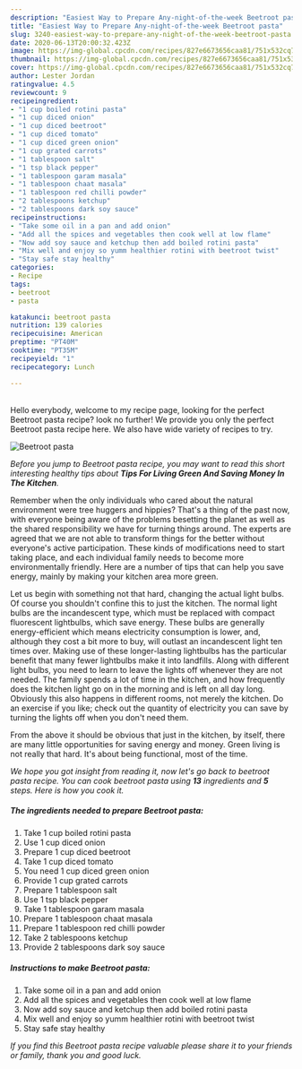 ```yaml
---
description: "Easiest Way to Prepare Any-night-of-the-week Beetroot pasta"
title: "Easiest Way to Prepare Any-night-of-the-week Beetroot pasta"
slug: 3240-easiest-way-to-prepare-any-night-of-the-week-beetroot-pasta
date: 2020-06-13T20:00:32.423Z
image: https://img-global.cpcdn.com/recipes/827e6673656caa81/751x532cq70/beetroot-pasta-recipe-main-photo.jpg
thumbnail: https://img-global.cpcdn.com/recipes/827e6673656caa81/751x532cq70/beetroot-pasta-recipe-main-photo.jpg
cover: https://img-global.cpcdn.com/recipes/827e6673656caa81/751x532cq70/beetroot-pasta-recipe-main-photo.jpg
author: Lester Jordan
ratingvalue: 4.5
reviewcount: 9
recipeingredient:
- "1 cup boiled rotini pasta"
- "1 cup diced onion"
- "1 cup diced beetroot"
- "1 cup diced tomato"
- "1 cup diced green onion"
- "1 cup grated carrots"
- "1 tablespoon salt"
- "1 tsp black pepper"
- "1 tablespoon garam masala"
- "1 tablespoon chaat masala"
- "1 tablespoon red chilli powder"
- "2 tablespoons ketchup"
- "2 tablespoons dark soy sauce"
recipeinstructions:
- "Take some oil in a pan and add onion"
- "Add all the spices and vegetables then cook well at low flame"
- "Now add soy sauce and ketchup then add boiled rotini pasta"
- "Mix well and enjoy so yumm healthier rotini with beetroot twist"
- "Stay safe stay healthy"
categories:
- Recipe
tags:
- beetroot
- pasta

katakunci: beetroot pasta 
nutrition: 139 calories
recipecuisine: American
preptime: "PT40M"
cooktime: "PT35M"
recipeyield: "1"
recipecategory: Lunch

---
```

<br>
Hello everybody, welcome to my recipe page, looking for the perfect Beetroot pasta recipe? look no further! We provide you only the perfect Beetroot pasta recipe here. We also have wide variety of recipes to try.
<br>


![Beetroot pasta](https://img-global.cpcdn.com/recipes/827e6673656caa81/751x532cq70/beetroot-pasta-recipe-main-photo.jpg)

<i>Before you jump to Beetroot pasta recipe, you may want to read this short interesting healthy tips about 
<strong>Tips For Living Green And Saving Money In The Kitchen</strong>.</i>
</br>

Remember when the only individuals who cared about the natural environment were tree huggers and hippies? That's a thing of the past now, with everyone being aware of the problems besetting the planet as well as the shared responsibility we have for turning things around. The experts are agreed that we are not able to transform things for the better without everyone's active participation. These kinds of modifications need to start taking place, and each individual family needs to become more environmentally friendly. Here are a number of tips that can help you save energy, mainly by making your kitchen area more green.

Let us begin with something not that hard, changing the actual light bulbs. Of course you shouldn't confine this to just the kitchen. The normal light bulbs are the incandescent type, which must be replaced with compact fluorescent lightbulbs, which save energy. These bulbs are generally energy-efficient which means electricity consumption is lower, and, although they cost a bit more to buy, will outlast an incandescent light ten times over. Making use of these longer-lasting lightbulbs has the particular benefit that many fewer lightbulbs make it into landfills. Along with different light bulbs, you need to learn to leave the lights off whenever they are not needed. The family spends a lot of time in the kitchen, and how frequently does the kitchen light go on in the morning and is left on all day long. Obviously this also happens in different rooms, not merely the kitchen. Do an exercise if you like; check out the quantity of electricity you can save by turning the lights off when you don't need them.

From the above it should be obvious that just in the kitchen, by itself, there are many little opportunities for saving energy and money. Green living is not really that hard. It's about being functional, most of the time.


<i>We hope you got insight from reading it, now let's go back to beetroot pasta recipe. You can cook beetroot pasta using <strong>13</strong> ingredients and <strong>5</strong> steps. Here is how you cook it.
</i>

##### The ingredients needed to prepare Beetroot pasta:

1. Take 1 cup boiled rotini pasta
1. Use 1 cup diced onion
1. Prepare 1 cup diced beetroot
1. Take 1 cup diced tomato
1. You need 1 cup diced green onion
1. Provide 1 cup grated carrots
1. Prepare 1 tablespoon salt
1. Use 1 tsp black pepper
1. Take 1 tablespoon garam masala
1. Prepare 1 tablespoon chaat masala
1. Prepare 1 tablespoon red chilli powder
1. Take 2 tablespoons ketchup
1. Provide 2 tablespoons dark soy sauce


##### Instructions to make Beetroot pasta:

1. Take some oil in a pan and add onion
1. Add all the spices and vegetables then cook well at low flame
1. Now add soy sauce and ketchup then add boiled rotini pasta
1. Mix well and enjoy so yumm healthier rotini with beetroot twist
1. Stay safe stay healthy


<i>If you find this Beetroot pasta recipe valuable please share it to your friends or family, thank you and good luck.</i>
